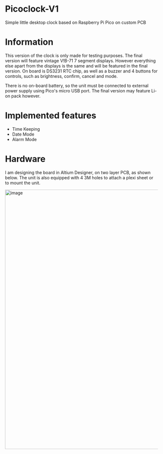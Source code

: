 # Picoclock-V1
Simple little desktop clock based on Raspberry Pi Pico on custom PCB
# Information
This version of the clock is only made for testing purposes. The final version will feature vintage V!B-71 7 segment displays. However everything else apart from the displays is the same and will be featured in the final version. 
On board is DS3231 RTC chip, as well as a buzzer and 4 buttons for controls, such as brightness, confirm, cancel and mode. 

There is no on-board battery, so the unit must be connected to external power supply using Pico's micro USB port. The final version may feature Li-on pack however.
# Implemented features
* Time Keeping
* Date Mode
* Alarm Mode
# Hardware
I am designing the board in Altium Designer, on two layer PCB, as shown below. The unit is also equipped with 4 3M holes to attach a plexi sheet or to mount the unit.

<img width="1191" height="854" alt="image" src="https://github.com/user-attachments/assets/4700bce0-9bb0-45bb-b0e3-9fe3e62a1f71" />
